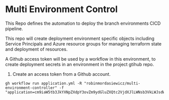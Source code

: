 # Multi Environment Control

This Repo defines the automation to deploy the branch environments CICD pipeline.

This repo will create deployment environment specific objects including Service Principals and Azure resource groups for managing terraform state and deployment of resources.

A Github access token will be used by a workflow in this environment, to create deployment secrets in an environment in the project gtihub repo.

1. Create an access token from a Github account.

```
gh workflow run application.yml -R "robinmordasiewicz/multi-environment-controller" -f "application=cm9iaW5tb3JkYXNpZXdpY3ovZm9ydGluZXQtc2VjdXJlLWNsb3VkLWJsdWVwcmludC10ZXJyYWZvcm0="
```
